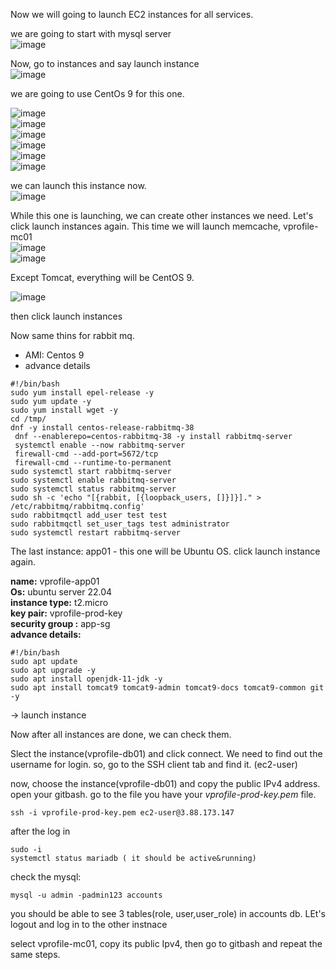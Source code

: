 Now we will going to launch EC2 instances for all services.  

we are going to start with mysql server  
![image](https://github.com/bengisugelin/DevOps/assets/113550043/962a87c3-3dbc-4364-b9da-20f9a3f51bc6)  
  
Now, go to instances and say launch instance  
![image](https://github.com/bengisugelin/DevOps/assets/113550043/c67074fc-620a-4c66-b95e-f8b665ac7fb4)  

we are going to use CentOs 9 for this one.  
  
![image](https://github.com/bengisugelin/DevOps/assets/113550043/9f7e4290-4451-444f-b282-e08999b9f93d)  
![image](https://github.com/bengisugelin/DevOps/assets/113550043/ddfc8822-ca30-4f89-89b9-6b24ce9f871e)  
![image](https://github.com/bengisugelin/DevOps/assets/113550043/09bc950e-0cd6-42bf-8bfd-542461e2445e)  
![image](https://github.com/bengisugelin/DevOps/assets/113550043/752d88ef-1999-42a7-a3e4-3941f07f90f8)  
![image](https://github.com/bengisugelin/DevOps/assets/113550043/1dc2d056-f807-4672-8def-d0931b1e6f30)  
![image](https://github.com/bengisugelin/DevOps/assets/113550043/5efbe52d-01bf-4f44-b2f5-ea3ad9444d82)  

we can launch this instance now.  
![image](https://github.com/bengisugelin/DevOps/assets/113550043/4c6c26cd-d332-4f83-a9da-4228b40d6213)  

While this one is launching, we can create other instances we need. Let's click launch instances again. This time we will launch memcache, vprofile-mc01  
![image](https://github.com/bengisugelin/DevOps/assets/113550043/07e9fd21-3080-4a38-88f9-0eb4142aa829)  
![image](https://github.com/bengisugelin/DevOps/assets/113550043/7252290e-72af-40cf-a081-6a03c617719c)  


Except Tomcat, everything will be CentOS 9.  

![image](https://github.com/bengisugelin/DevOps/assets/113550043/bf4a730f-462d-4f50-bdfb-8df13d1a5582)  

then click launch instances  

Now same thins for rabbit mq. 
- AMI: Centos 9
- advance details  
```
#!/bin/bash
sudo yum install epel-release -y
sudo yum update -y
sudo yum install wget -y
cd /tmp/
dnf -y install centos-release-rabbitmq-38
 dnf --enablerepo=centos-rabbitmq-38 -y install rabbitmq-server
 systemctl enable --now rabbitmq-server
 firewall-cmd --add-port=5672/tcp
 firewall-cmd --runtime-to-permanent
sudo systemctl start rabbitmq-server
sudo systemctl enable rabbitmq-server
sudo systemctl status rabbitmq-server
sudo sh -c 'echo "[{rabbit, [{loopback_users, []}]}]." > /etc/rabbitmq/rabbitmq.config'
sudo rabbitmqctl add_user test test
sudo rabbitmqctl set_user_tags test administrator
sudo systemctl restart rabbitmq-server
 ```

The last instance: app01 - this one will be Ubuntu OS. click launch instance again.

**name:** vprofile-app01  
**Os:** ubuntu server 22.04  
**instance type:** t2.micro  
**key pair:** vprofile-prod-key  
**security group :** app-sg  
**advance details:**
```
#!/bin/bash
sudo apt update
sudo apt upgrade -y
sudo apt install openjdk-11-jdk -y
sudo apt install tomcat9 tomcat9-admin tomcat9-docs tomcat9-common git -y
```
-> launch instance
 


Now  after all instances are done, we can check them.

Slect the instance(vprofile-db01) and click connect. We need to find out the username for login. so, go to the SSH client tab and find it. (ec2-user)

now, choose the instance(vprofile-db01) and copy the public IPv4 address. open your gitbash. go to the file you have your _vprofile-prod-key.pem_ file.
```
ssh -i vprofile-prod-key.pem ec2-user@3.88.173.147
```
after the log in
```
sudo -i
systemctl status mariadb ( it should be active&running)
```

check the mysql:

```
mysql -u admin -padmin123 accounts
```
you should be able to see 3 tables(role, user,user_role) in accounts db.
LEt's logout and log in to the other instnace

select vprofile-mc01, copy its public Ipv4, then go to gitbash and repeat the same steps.
